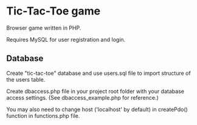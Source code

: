 # Tic-Tac-Toe game
Browser game written in PHP.

Requires MySQL for user registration and login.

## Database

Create "tic-tac-toe" database and use users.sql file to import structure of the users table.

Create dbaccess.php file in your project root folder with your database access settings. (See  dbaccess_example.php for reference.)

You may also need to change host ('localhost' by default) in createPdo() function in functions.php file. 
